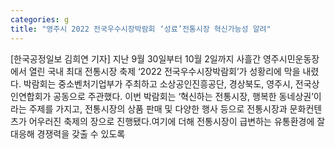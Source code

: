 ```yaml
---
categories: g
title: "영주시 2022 전국우수시장박람회 ‘성료’전통시장 혁신가능성 알려"
---
```

[한국공정일보 김희연 기자] 지난 9월 30일부터 10월 2일까지 사흘간 영주시민운동장에서 열린 국내 최대 전통시장 축제 ‘2022 전국우수시장박람회’가 성황리에 막을 내렸다. 박람회는 중소벤처기업부가 주최하고 소상공인진흥공단, 경상북도, 영주시, 전국상인연합회가 공동으로 주관했다. 이번 박람회는 ‘혁신하는 전통시장, 행복한 동네상권’이라는 주제를 가지고, 전통시장의 상품 판매 및 다양한 행사 등으로 전통시장과 문화컨텐츠가 어우러진 축제의 장으로 진행됐다.여기에 더해 전통시장이 급변하는 유통환경에 잘 대응해 경쟁력을 갖출 수 있도록